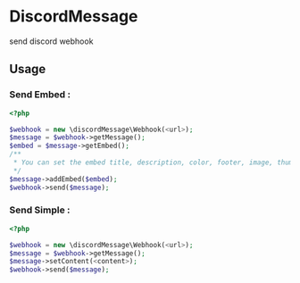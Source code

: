 # DiscordMessage
 send discord webhook

## Usage

### Send Embed :
````php
<?php

$webhook = new \discordMessage\Webhook(<url>);
$message = $webhook->getMessage();
$embed = $message->getEmbed();
/**
 * You can set the embed title, description, color, footer, image, thumbnail, author, fields 
 */
$message->addEmbed($embed);
$webhook->send($message);
````

### Send Simple :

````php
<?php

$webhook = new \discordMessage\Webhook(<url>);
$message = $webhook->getMessage();
$message->setContent(<content>);
$webhook->send($message);
````